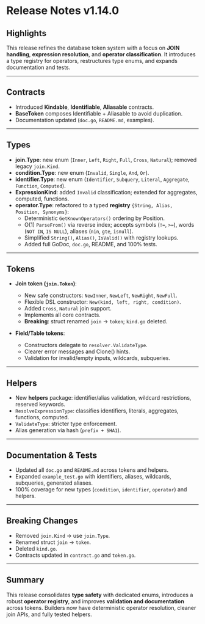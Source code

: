 # Release Notes v1.14.0

## Highlights

This release refines the database token system with a focus on **JOIN handling**, **expression resolution**, and **operator classification**. It introduces a type registry for operators, restructures type enums, and expands documentation and tests.

---

## Contracts

- Introduced **Kindable**, **Identifiable**, **Aliasable** contracts.
- **BaseToken** composes Identifiable + Aliasable to avoid duplication.
- Documentation updated (`doc.go`, `README.md`, examples).

---

## Types

- **join.Type**: new enum (`Inner`, `Left`, `Right`, `Full`, `Cross`, `Natural`); removed legacy `join.Kind`.
- **condition.Type**: new enum (`Invalid`, `Single`, `And`, `Or`).
- **identifier.Type**: new enum (`Identifier`, `Subquery`, `Literal`, `Aggregate`, `Function`, `Computed`).
- **ExpressionKind**: added `Invalid` classification; extended for aggregates, computed, functions.
- **operator.Type**: refactored to a typed **registry** `{String, Alias, Position, Synonyms}`:
    - Deterministic `GetKnownOperators()` ordering by Position.
    - O(1) `ParseFrom()` via reverse index; accepts symbols (`!=`, `>=`), words (`NOT IN`, `IS NULL`), aliases (`nin`, `gte`, `isnull`).
    - Simplified `String()`, `Alias()`, `IsValid()` with registry lookups.
    - Added full GoDoc, `doc.go`, README, and 100% tests.

---

## Tokens

- **Join token (`join.Token`)**:
    - New safe constructors: `NewInner`, `NewLeft`, `NewRight`, `NewFull`.
    - Flexible DSL constructor: `New(kind, left, right, condition)`.
    - Added `Cross`, `Natural` join support.
    - Implements all core contracts.
    - **Breaking**: struct renamed `join` → `token`; `kind.go` deleted.

- **Field/Table tokens**:
    - Constructors delegate to `resolver.ValidateType`.
    - Clearer error messages and Clone() hints.
    - Validation for invalid/empty inputs, wildcards, subqueries.

---

## Helpers

- New **helpers** package: identifier/alias validation, wildcard restrictions, reserved keywords.
- `ResolveExpressionType`: classifies identifiers, literals, aggregates, functions, computed.
- `ValidateType`: stricter type enforcement.
- Alias generation via hash (`prefix + SHA1`).

---

## Documentation & Tests

- Updated all `doc.go` and `README.md` across tokens and helpers.
- Expanded `example_test.go` with identifiers, aliases, wildcards, subqueries, generated aliases.
- 100% coverage for new types (`condition`, `identifier`, `operator`) and helpers.

---

## Breaking Changes

- Removed `join.Kind` → use `join.Type`.
- Renamed struct `join` → `token`.
- Deleted `kind.go`.
- Contracts updated in `contract.go` and `token.go`.

---

## Summary

This release consolidates **type safety** with dedicated enums, introduces a robust **operator registry**, and improves **validation and documentation** across tokens. Builders now have deterministic operator resolution, cleaner join APIs, and fully tested helpers.
